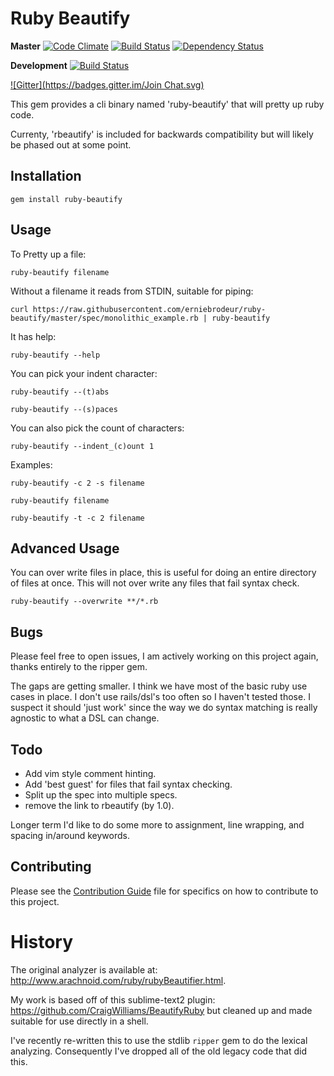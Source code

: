 # Ruby Beautify
**Master** [![Code Climate](https://codeclimate.com/badge.png)](https://codeclimate.com/github/erniebrodeur/ruby-beautify) [![Build Status](https://travis-ci.org/erniebrodeur/ruby-beautify.png?branch=master)](https://travis-ci.org/erniebrodeur/ruby-beautify) [![Dependency Status](https://gemnasium.com/erniebrodeur/ruby-beautify.png)](https://gemnasium.com/erniebrodeur/ruby-beautify)

**Development** [![Build Status](https://travis-ci.org/erniebrodeur/ruby-beautify.png?branch=dev)](https://travis-ci.org/erniebrodeur/ruby-beautify)

[![Gitter](https://badges.gitter.im/Join Chat.svg)](https://gitter.im/erniebrodeur/ruby-beautify?utm_source=badge&utm_medium=badge&utm_campaign=pr-badge&utm_content=badge)

This gem provides a cli binary named 'ruby-beautify' that will pretty up ruby code.

Currenty, 'rbeautify' is included for backwards compatibility but will likely be phased out at some point.

## Installation

  `gem install ruby-beautify`

## Usage

To Pretty up a file:

  `ruby-beautify filename`

Without a filename it reads from STDIN, suitable for piping:

  `curl https://raw.githubusercontent.com/erniebrodeur/ruby-beautify/master/spec/monolithic_example.rb | ruby-beautify`

It has help:

  `ruby-beautify --help`

You can pick your indent character:

  `ruby-beautify --(t)abs`

  `ruby-beautify --(s)paces`

You can also pick the count of characters:

  `ruby-beautify --indent_(c)ount 1`

Examples:

  `ruby-beautify -c 2 -s filename`

  `ruby-beautify filename`

  `ruby-beautify -t -c 2 filename`

## Advanced Usage

You can over write files in place, this is useful for doing an entire directory of files at once.  This will not over write any files that fail syntax check.

  `ruby-beautify --overwrite **/*.rb`

## Bugs

Please feel free to open issues, I am actively working on this project again, thanks entirely to the ripper gem.

The gaps are getting smaller.  I think we have most of the basic ruby use cases in place.  I don't use rails/dsl's too often so I haven't tested those.  I suspect it should 'just work' since the way we do syntax matching is really agnostic to what a DSL can change.

## Todo

* Add vim style comment hinting.
* Add 'best guest' for files that fail syntax checking.
* Split up the spec into multiple specs.
* remove the link to rbeautify (by 1.0).

Longer term I'd like to do some more to assignment, line wrapping, and spacing in/around keywords.

## Contributing

Please see the [Contribution Guide](CONTRIB.md) file for specifics on how to contribute to this project.

# History

The original analyzer is available at: http://www.arachnoid.com/ruby/rubyBeautifier.html.

My work is based off of this sublime-text2 plugin: https://github.com/CraigWilliams/BeautifyRuby but cleaned up and made suitable for use directly in a shell.

I've recently re-written this to use the stdlib `ripper` gem to do the lexical analyzing.  Consequently I've dropped all of the old legacy code that did this.
